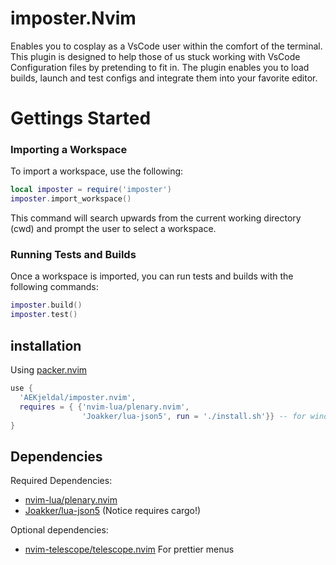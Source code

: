# imposter.Nvim

Enables you to cosplay as a VsCode user within the comfort of the terminal. 
This plugin is designed to help those of us stuck working with VsCode Configuration files by pretending to fit in. 
The plugin enables you to load builds, launch and test configs and integrate them into your favorite editor. 

# Gettings Started



### Importing a Workspace

To import a workspace, use the following:
```lua
local imposter = require('imposter')
imposter.import_workspace() 
```
This command will search upwards from the current working directory (cwd) and prompt the user to select a workspace.

### Running Tests and Builds
Once a workspace is imported, you can run tests and builds with the following commands:
```lua
imposter.build()
imposter.test()
```

## installation 


Using [packer.nvim](https://github.com/wbthomason/packer.nvim)

```lua
use {
  'AEKjeldal/imposter.nvim',
  requires = { {'nvim-lua/plenary.nvim', 
                'Joakker/lua-json5', run = './install.sh'}} -- for windows: ./install.ps1
}
```

## Dependencies
 Required Dependencies: 

  - [nvim-lua/plenary.nvim](https://github.com/nvim-lua/plenary.nvim)
  - [Joakker/lua-json5](https://github.com/Joakker/lua-json5) (Notice requires cargo!)

 Optional dependencies: 
   
 - [nvim-telescope/telescope.nvim](https://github.com/nvim-telescope/telescope.nvim) For prettier menus








